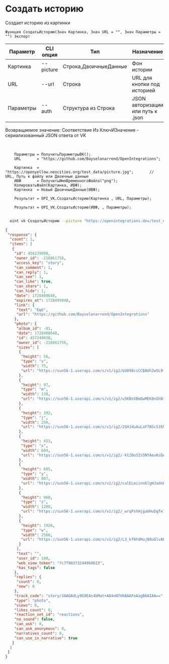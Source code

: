 ﻿---
sidebar_position: 7
---

# Создать историю
 Создает историю из картинки



`Функция СоздатьИсторию(Знач Картинка, Знач URL = "", Знач Параметры = "") Экспорт`

  | Параметр | CLI опция | Тип | Назначение |
  |-|-|-|-|
  | Картинка | --picture | Строка,ДвоичныеДанные | Фон истории |
  | URL | --url | Строка | URL для кнопки под историей |
  | Параметры | --auth | Структура из Строка | JSON авторизации или путь к .json |

  
  Возвращаемое значение:   Соответствие Из КлючИЗначение - сериализованный JSON ответа от VK

<br/>




```bsl title="Пример кода"
    Параметры = ПолучитьПараметрыВК();
    URL       = "https://github.com/Bayselonarrend/OpenIntegrations";

    Картинка  = "https://openyellow.neocities.org/test_data/picture.jpg";       // URL, Путь к файлу или Двоичные данные
    ИВФ       = ПолучитьИмяВременногоФайла("png");
    КопироватьФайл(Картинка, ИВФ);
    Картинка  = Новый ДвоичныеДанные(ИВФ);

    Результат = OPI_VK.СоздатьИсторию(Картинка , URL, Параметры);

    Результат = OPI_VK.СоздатьИсторию(ИВФ, , Параметры);
```



```sh title="Пример команды CLI"
    
  oint vk СоздатьИсторию --picture "https://openintegrations.dev/test_data/picture.jpg" --url %url% --auth %auth%

```

```json title="Результат"
{
 "response": {
  "count": 1,
  "items": [
   {
    "id": 456239998,
    "owner_id": -218861756,
    "access_key": "story",
    "can_comment": 1,
    "can_reply": 1,
    "can_see": 1,
    "can_like": true,
    "can_share": 1,
    "can_hide": 1,
    "date": 1728408648,
    "expires_at": 1728495048,
    "link": {
     "text": "Ещё",
     "url": "https://github.com/Bayselonarrend/OpenIntegrations"
    },
    "photo": {
     "album_id": -81,
     "date": 1728408648,
     "id": 457249038,
     "owner_id": -218861756,
     "sizes": [
      {
       "height": 56,
       "type": "s",
       "width": 75,
       "url": "https://sun56-1.userapi.com/s/v1/ig2/Ud898csCCBAUh2w5L9fAQVHmm1MUChbDInW0YEjaSIPDTlVQGK6UUMhkav_oNqt9eA-m6NDXEglLvORdbOuOadHv.jpg?size=75x56&quality=95&type=story"
      },
      {
       "height": 97,
       "type": "m",
       "width": 130,
       "url": "https://sun56-1.userapi.com/s/v1/ig2/u5KBsVBmOwMEK8nGhNfjBcjrXYftO9dA-LLDH99tVvbzwhDaEAf25ag6iKg01Mq6kj0qUgL5Qx2b2Rep-0cHG_26.jpg?size=130x97&quality=95&type=story"
      },
      {
       "height": 192,
       "type": "j",
       "width": 256,
       "url": "https://sun56-1.userapi.com/s/v1/ig2/2GHJduAuLaF7BSc535N-mB_YGBZKVaOmQCjdloX5sciu6bgsumzPgIUNLAGL3G25RV-KH5rz88GOmCL6NK8b9X18.jpg?size=256x192&quality=95&type=story"
      },
      {
       "height": 453,
       "type": "x",
       "width": 604,
       "url": "https://sun56-1.userapi.com/s/v1/ig2/-ktZ0uSZs5NYAeuKsDA3bS8iY3u2pBAxKUbvr3-S0p5l_k_30256vz_ECssJleF5kw5jnHa_INPLpXWjFatmlPW-.jpg?size=604x453&quality=95&type=story"
      },
      {
       "height": 605,
       "type": "y",
       "width": 807,
       "url": "https://sun56-1.userapi.com/s/v1/ig2/calELmiznnblgHJadnEcqwC13Zz_6mT-O-JTaCjjIwxzxsqB-SdyeX1VWTQ-q4f9b42V5LlXaAB_oHx2tlCIN-5A.jpg?size=807x605&quality=95&type=story"
      },
      {
       "height": 960,
       "type": "z",
       "width": 1280,
       "url": "https://sun56-1.userapi.com/s/v1/ig2/_wrqPshHjgaUHuDgTe7kQ-O56dggxZbmh7D7wgwFvDlsECztrBQs_WNXvG6c6YxXlXKHsAG3U-4n-UI3JtSCrUUU.jpg?size=1280x960&quality=95&type=story"
      },
      {
       "height": 1920,
       "type": "w",
       "width": 2560,
       "url": "https://sun56-1.userapi.com/s/v1/ig2/L3_kf0hdHujB8uGlvAEvb5ag7K3pG8Lka7r9PV-ABADqLXCPoVjCslUS_n6mYnQE9-1HAk0vpXauwPWsbe-D8vFn.jpg?size=2560x1920&quality=95&type=story"
      }
     ],
     "text": "",
     "user_id": 100,
     "web_view_token": "7c7f903732449b0623",
     "has_tags": false
    },
    "replies": {
     "count": 0,
     "new": 0
    },
    "track_code": "story/3AAQAdLy9G9EAs4bMat+A84nNfHkBAAFoAagB6AIAA==",
    "type": "photo",
    "views": 0,
    "likes_count": 0,
    "reaction_set_id": "reactions",
    "no_sound": false,
    "can_ask": 0,
    "can_ask_anonymous": 0,
    "narratives_count": 0,
    "can_use_in_narrative": true
   }
  ]
 }
}
```
